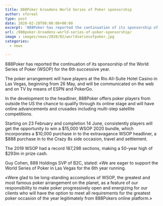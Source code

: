 ```yaml
---
title: 888Poker broadens World Series of Poker sponsorship
author: xforeal 
type: post
date: 2020-02-20T00:00:00+00:00
excerpt: '888Poker has reported the continuation of its sponsorship of the World Series of Poker (WSOP) for the 6th back to back year '
url: /888poker-broadens-world-series-of-poker-sponsorship/
image : images/news/2020/02/worldseriesofpoker.jpg
categories:
  - news

---
```

888Poker has reported the continuation of its sponsorship of the World Series of Poker (WSOP) for the 6th successive year. 

The poker arrangement will have players at the Rio All-Suite Hotel Casino in Las Vegas, beginning from 26 May, and will be communicated on the web and on TV by means of ESPN and PokerGo. 

In the development to the headliner, 888Poker offers poker players from outside the US the chance to qualify through its online stage and will have online advancements and crusades including multi-step satellite competitions. 

Starting on 23 February and completion 14 June, consistently players will get the opportunity to win a $15,000 WSOP 2020 bundle, which incorporates a $10,000 purchase in to the extravagance WSOP headliner, a $888 purchase in to the Crazy 8s side occasion, travel and settlement. 

The 2019 WSOP had a record 187,298 sections, making a 50-year high of $293m in prize cash. 

Guy Cohen, 888 Holdings SVP of B2C, stated: &#171;We are eager to support the World Series of Poker in Las Vegas for the 6th year running. 

&#171;Were glad to be long-standing accomplices of WSOP, the greatest and most famous poker arrangement on the planet, as a feature of our responsibility to make poker progressively open and energizing for our clients who will have the option to meet all requirements for the greatest poker occasion of the year legitimately from 888Pokers online platform.&#187;